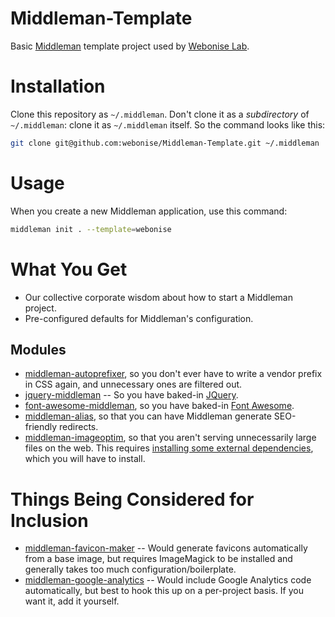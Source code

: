 Middleman-Template
==================

Basic [Middleman](http://middlemanapp.com) template project used by [Webonise Lab](http://webonise.com/about).

Installation
=============

Clone this repository as `~/.middleman`. Don't clone it as a _subdirectory_ of `~/.middleman`: clone it as `~/.middleman` itself. So the command looks like this:

```bash
git clone git@github.com:webonise/Middleman-Template.git ~/.middleman
```

Usage
=======

When you create a new Middleman application, use this command:

```bash
middleman init . --template=webonise
```

What You Get
==============

* Our collective corporate wisdom about how to start a Middleman project.
* Pre-configured defaults for Middleman's configuration.

Modules
--------

* [middleman-autoprefixer](http://github.com/porada/middleman-autoprefixer), so you don't ever have to write a vendor prefix in CSS again, and unnecessary ones are filtered out.
* [jquery-middleman](http://github.com/jasl/jquery-middleman) -- So you have baked-in [JQuery](http://jquery.com/).
* [font-awesome-middleman](http://github.com/cristianferrarig/font-awesome-middleman), so you have baked-in [Font Awesome](http://fortawesome.github.io/Font-Awesome/).
* [middleman-alias](http://github.com/Octo-Labs/middleman-alias), so that you can have Middleman generate SEO-friendly redirects.
* [middleman-imageoptim](http://github.com/plasticine/middleman-imageoptim), so that you aren't serving unnecessarily large files on the web. This requires [installing some external dependencies](http://github.com/toy/image_optim#binaries-installation), which you will have to install.

Things Being Considered for Inclusion
======================================

* [middleman-favicon-maker](http://github.com/follmann/middleman-favicon-maker) -- Would generate favicons automatically from a base image, but requires ImageMagick to be installed and generally takes too much configuration/boilerplate.
* [middleman-google-analytics](http://github.com/danielbayerlein/middleman-google-analytics) -- Would include Google Analytics code automatically, but best to hook this up on a per-project basis. If you want it, add it yourself.
